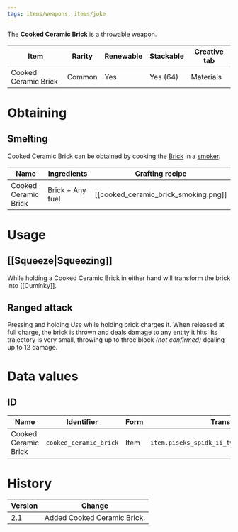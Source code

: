 ```yaml
---
tags: items/weapons, items/joke
---
```



The **Cooked Ceramic Brick** is a throwable weapon.

| Item                 | Rarity | Renewable | Stackable | Creative tab |
| -------------------- | ------ | --------- | --------- | ------------ |
| Cooked Ceramic Brick | Common | Yes       | Yes (64)  | Materials    | 

# Obtaining
## Smelting

Cooked Ceramic Brick can be obtained by cooking the [Brick](https://minecraft.fandom.com/wiki/Brick) in a [smoker](https://minecraft.fandom.com/wiki/Smoker).

| Name                 | Ingredients      | Crafting recipe                      |
| -------------------- | ---------------- | ------------------------------------ |
| Cooked Ceramic Brick | Brick + Any fuel | [[cooked_ceramic_brick_smoking.png]] | 

# Usage
## [[Squeeze|Squeezing]]

While holding a Cooked Ceramic Brick in either hand will transform the brick into [[Cumínky]].

## Ranged attack

Pressing and holding _Use_ while holding brick charges it. When released at full charge, the brick is thrown and deals damage to any entity it hits. Its trajectory is very small, throwing up to three block *(not confirmed)* dealing up to 12 damage.

# Data values
## ID

| Name                 | Identifier             | Form | Translation key                       |
| -------------------- | ---------------------- | ---- | ------------------------------------- |
| Cooked Ceramic Brick | `cooked_ceramic_brick` | Item | `item.piseks_spidk_ii_tweaks.cooked_ceramic_brick` |

# History

| Version | Change                      |
| ------- | --------------------------- |
| 2.1     | Added Cooked Ceramic Brick. | 